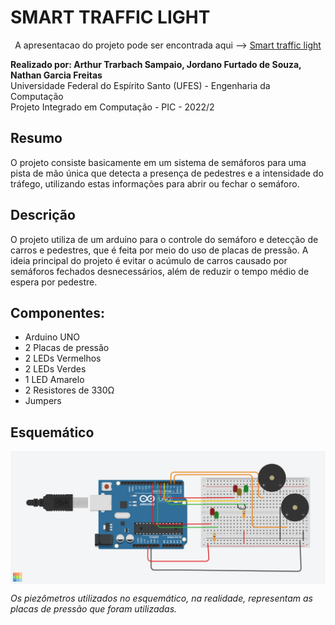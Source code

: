 # SMART TRAFFIC LIGHT
<div align="center">
<p>A apresentacao do projeto pode ser encontrada aqui --> <a href="">Smart traffic light</a></p>
</div>
<div>
<p><b>Realizado por: Arthur Trarbach Sampaio, Jordano Furtado de Souza, Nathan Garcia Freitas</b>
<br>Universidade Federal do Espírito Santo (UFES) - Engenharia da Computação
<br>Projeto Integrado em Computação - PIC - 2022/2</p>
</div>

## Resumo

O projeto consiste basicamente em um sistema de semáforos para uma pista de mão única que detecta a presença de pedestres e a intensidade do tráfego, utilizando estas informações para abrir ou fechar o semáforo.

## Descrição 

<div>
<p text-align: justify>O projeto utiliza de um arduino para o controle do semáforo e detecção de carros e pedestres, que é feita por meio do uso de placas de pressão. A ideia principal do projeto é evitar o acúmulo de carros causado por semáforos fechados desnecessários, além de reduzir o tempo médio de espera por pedestre.</p>
</div>

## Componentes:
- Arduino UNO
- 2 Placas de pressão
- 2 LEDs Vermelhos
- 2 LEDs Verdes
- 1 LED Amarelo
- 2 Resistores de 330Ω
- Jumpers


## Esquemático
<div>
<img align="center" src="./assets/Schematic.png"/>
</div>
<p><i>Os piezômetros utilizados no esquemático, na realidade, representam as placas de pressão que foram utilizadas.</i></p>